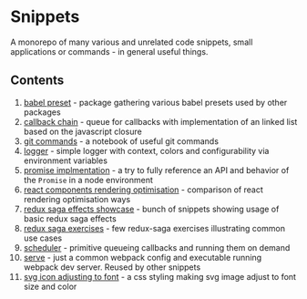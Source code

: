 # Snippets

A monorepo of many various and unrelated code snippets, small applications or commands - in general useful things.

## Contents

1. [babel preset](./snippets/babel-preset) - package gathering various babel presets used by other packages
1. [callback chain](./snippets/callback-chain) - queue for callbacks with implementation of an linked list based on the javascript closure
1. [git commands](./snippets/git-commands) - a notebook of useful git commands
1. [logger](./snippets/logger) - simple logger with context, colors and configurability via environment variables
1. [promise implmentation](./snippets/promise-implementation) - a try to fully reference an API and behavior of the `Promise` in a node environment
1. [react components rendering optimisation](./snippets/react-component-rendering-optimisation) - comparison of react rendering optimisation ways
1. [redux saga effects showcase](./snippets/redux-saga-effects-showcase) - bunch of snippets showing usage of basic redux saga effects
1. [redux saga exercises](./snippets/redux-saga-exercises) - few redux-saga exercises illustrating common use cases
1. [scheduler](./snippets/scheduler) - primitive queueing callbacks and running them on demand
1. [serve](./snippets/serve) - just a common webpack config and executable running webpack dev server. Reused by other snippets
1. [svg icon adjusting to font](./snippets/svg-icon-adjusting-to-font) - a css styling making svg image adjust to font size and color
